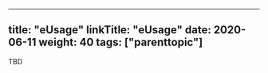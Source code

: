 
---
title: "eUsage"
linkTitle: "eUsage"
date: 2020-06-11
weight: 40
tags: ["parenttopic"]
---

TBD
